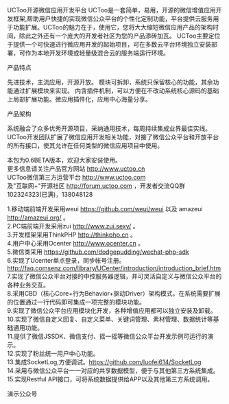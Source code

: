 UCToo开源微信应用开发平台
UCToo是一套简单，易用，开源的微信增值应用开发框架,帮助用户快捷的实现微信公众平台的个性化定制功能，平台提供云服务用于功能扩展。UCToo的魅力在于，使用它，您将大大缩短微信应用产品的架构时间，除此之外还有一个庞大的开发者社区为您的产品添砖加瓦。
UCToo主要定位于提供一个可快速进行微应用开发的起始项目，可在多数云平台环境独立安装部署，可作为本地开发环境或轻量级混合云的服务端运行环境。

产品特点

先进技术，主流应用，开源开放。
模块可拆卸，系统只保留核心的功能，其余功能通过扩展模块来实现。
内含插件机制，可以方便在不改动系统核心源码的基础上局部扩展功能。微应用插件化，应用中心海量分享。

产品架构

系统融合了众多优秀开源项目，采纳通用技术，每周持续集成业界最佳实线。UCToo开发团队扩展了微信应用开发相关功能，对接了微信公众平台和开放平台的所有接口，使其允许在任何类型的微信应用项目中使用。

本包为0.6BETA版本，欢迎大家安装使用。<br />
更多信息请关注产品官方网站 http://www.uctoo.cn <br />
UCToo微信第三方运营平台 http://www.uctoo.com <br />
及"互联网+"开源社区 http://forum.uctoo.com ，开发者交流QQ群102324323(已满)，138048128<br />

1.移动端前端开发采用weui https://github.com/weui/weui 以及 amazeui http://amazeui.org/ 。<br />
2.PC端前端开发采用zui http://www.zui.sexy/ 。<br />
3.开发框架采用ThinkPHP http://thinkphp.cn 。<br />
4.用户中心采用Ocenter http://www.ocenter.cn 。<br />
5.微信类采用 https://github.com/dodgepudding/wechat-php-sdk <br />
6.实现了Ucenter单点登录，同步帐号注册。 http://faq.comsenz.com/library/UCenter/introduction/introduction_brief.htm <br />
7.实现了微信公众平台对接的中控服务器逻辑，并可灵活自定义与微信公众平台的各种业务交互。<br />
8.采用CBD（核心Core+行为Behavior+驱动Driver）架构模式，在系统需要扩展的位置通过一行代码即可集成一项完整的模块功能。<br />
9.实现了微信公众平台应用模块化开发，各种增值应用都可以独立安装及卸载。<br />
10.实现了微信自定义回复、自定义菜单、关键词管理、素材管理、数据统计等基础通用功能。<br />
11.提供了微信JSSDK、微信支付、摇一摇等微信公众平台开发示例可运行的演示。<br />
12.实现了粉丝统一用户中心功能。<br />
13.集成SocketLog,方便调试。https://github.com/luofei614/SocketLog<br />
14.采用与微信公众平台一一对应的共享数据模型，便于与其他第三方系统集成。<br />
15.实现Restful API接口，可将系统数据提供给APP以及其他第三方系统调用。<br />

演示公众号
<img src="http://test.uctoo.com/Application/Home/Static/images/qrcode_default.jpg" alt="">
